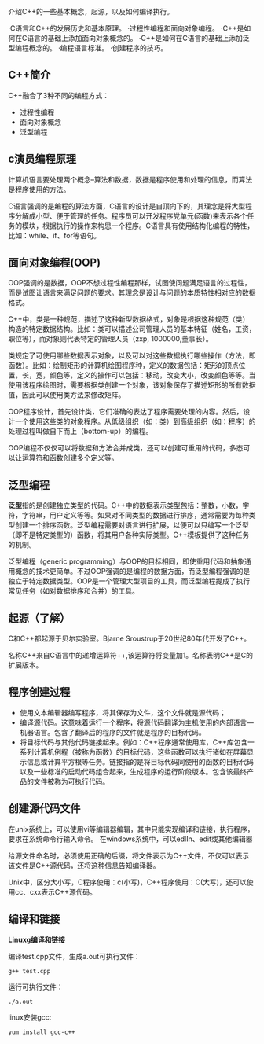介绍C++的一些基本概念，起源，以及如何编译执行。

·C语言和C++的发展历史和基本原理。
·过程性编程和面向对象编程。
·C++是如何在C语言的基础上添加面向对象概念的。
·C++是如何在C语言的基础上添加泛型编程概念的。
·编程语言标准。
·创建程序的技巧。

## C++简介

C++融合了3种不同的编程方式：

- 过程性编程
- 面向对象概念
- 泛型编程

## c演员编程原理

计算机语言要处理两个概念–算法和数据，数据是程序使用和处理的信息，而算法是程序使用的方法。

C语言强调的是编程的算法方面，C语言的设计是自顶向下的，其理念是将大型程序分解成小型、便于管理的任务。程序员可以开发程序党单元(函数)来表示各个任务的模块，根据执行的操作来构思一个程序。C语言具有使用结构化编程的特性，比如：while、if、for等语句。

## 面向对象编程(OOP)

OOP强调的是数据，OOP不想过程性编程那样，试图使问题满足语言的过程性，而是试图让语言来满足问题的要求。其理念是设计与问题的本质特性相对应的数据格式。

C++中，类是一种规范，描述了这种新型数据格式，对象是根据这种规范（类）构造的特定数据结构。比如：类可以描述公司管理人员的基本特征（姓名，工资，职位等），而对象则代表特定的管理人员（zxp, 1000000,董事长）。

类规定了可使用哪些数据表示对象，以及可以对这些数据执行哪些操作（方法，即函数）。比如：绘制矩形的计算机绘图程序种，定义的数据包括：矩形的顶点位置，长，宽，颜色等，定义的操作可以包括：移动，改变大小，改变颜色等等。当使用该程序绘图时，需要根据类创建一个对象，该对象保存了描述矩形的所有数据值，因此可以使用类方法来修改矩阵。

OOP程序设计，首先设计类，它们准确的表达了程序需要处理的内容。然后，设计一个使用这些类的对象程序。从低级组织（如：类）到高级组织（如：程序）的处理过程叫做自下而上（bottom-up）的编程。

OOP编程不仅仅可以将数据和方法合并成类，还可以创建可重用的代码，多态可以让运算符和函数创建多个定义等。

## 泛型编程

**泛型**指的是创建独立类型的代码。C++中的数据表示类型包括：整数，小数，字符，字符串，用户定义等等。如果对不同类型的数据进行排序，通常需要为每种类型创建一个排序函数。泛型编程需要对语言进行扩展，以便可以只编写一个泛型（即不是特定类型的）函数，将其用户各种实际类型。C++模板提供了这种任务的机制。

泛型编程（generic programming）与OOP的目标相同，即使重用代码和抽象通用概念的技术更简单。不过OOP强调的是编程的数据方面，而泛型编程强调的是独立于特定数据类型。OOP是一个管理大型项目的工具，而泛型编程提成了执行常见任务（如对数据排序和合并）的工具。

## 起源（了解）

C和C++都起源于贝尔实验室。Bjarne Sroustrup于20世纪80年代开发了C++。

名称C++来自C语言中的递增运算符++,该运算符将变量加1。名称表明C++是C的扩展版本。

## 程序创建过程

- 使用文本编辑器编写程序，将其保存为文件，这个文件就是源代码；
- 编译源代码。这意味着运行一个程序，将源代码翻译为主机使用的内部语言—机器语言。包含了翻译后的程序的文件就是程序的目标代码。
- 将目标代码与其他代码链接起来。例如：C++程序通常使用库，C++库包含一系列计算机例程（被称为函数）的目标代码，这些函数可以执行诸如在屏幕显示信息或计算平方根等任务。链接指的是将目标代码同使用的函数的目标代码以及一些标准的启动代码组合起来，生成程序的运行阶段版本。包含该最终产品的文件被称为可执行代码。

## 创建源代码文件

在unix系统上，可以使用vi等编辑器编辑，其中只能实现编译和链接，执行程序，要求在系统命令行输入命令。
在windows系统中，可以edlIn、edit或其他编辑器

给源文件命名时，必须使用正确的后缀，将文件表示为C++文件，不仅可以表示该文件是C++源代码，还将这种信息告知编译器。

Unix中，区分大小写，C程序使用：c(小写)，C++程序使用：C(大写)，还可以使用cc、cxx表示C++源代码。

## 编译和链接

**Linuxg编译和链接**

编译test.cpp文件，生成a.out可执行文件：

```
g++ test.cpp
```

运行可执行文件：

```
./a.out
```

linux安装gcc:

```
yum install gcc-c++
```